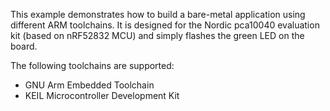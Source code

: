 This example demonstrates how to build a bare-metal application using
different ARM toolchains. It is designed for the Nordic pca10040
evaluation kit (based on nRF52832 MCU) and simply flashes the green
LED on the board.

The following toolchains are supported:

  * GNU Arm Embedded Toolchain
  * KEIL Microcontroller Development Kit
